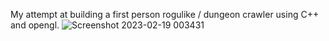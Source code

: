 My attempt at building a first person rogulike / dungeon crawler using C++ and opengl.
![Screenshot 2023-02-19 003431](https://user-images.githubusercontent.com/125670758/219905735-5431c8c1-aae0-4ca5-b4e2-8b410d558229.png)
